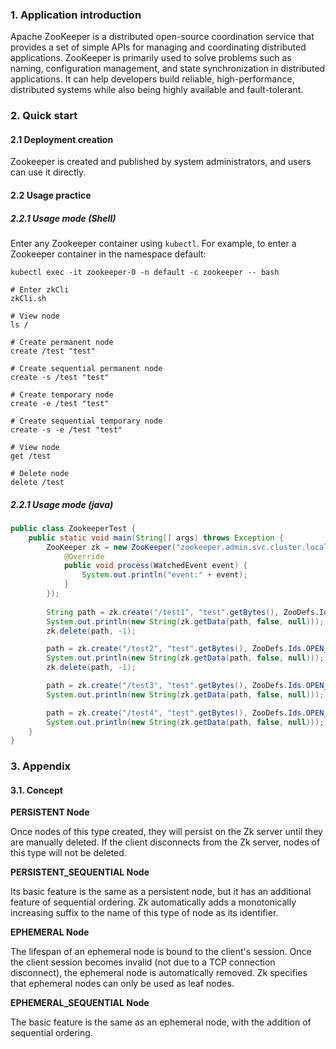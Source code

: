 ### 1. Application introduction

Apache ZooKeeper is a distributed open-source coordination service that provides a set of simple APIs for managing and coordinating distributed applications. ZooKeeper is primarily used to solve problems such as naming, configuration management, and state synchronization in distributed applications. It can help developers build reliable, high-performance, distributed systems while also being highly available and fault-tolerant.

### 2. Quick start

#### 2.1 Deployment creation

Zookeeper is created and published by system administrators, and users can use it directly.

#### 2.2 Usage practice

##### 2.2.1 Usage mode (Shell)

Enter any Zookeeper container using `kubectl`. For example, to enter a Zookeeper container in the namespace default:

```shell
kubectl exec -it zookeeper-0 -n default -c zookeeper -- bash
```

```shell
# Enter zkCli
zkCli.sh

# View node
ls /

# Create permanent node
create /test "test"

# Create sequential permanent node
create -s /test "test"

# Create temporary node
create -e /test "test"

# Create sequential temporary node
create -s -e /test "test"

# View node
get /test

# Delete node
delete /test
```

##### 2.2.1 Usage mode (java)

```java
public class ZookeeperTest {
    public static void main(String[] args) throws Exception {
        ZooKeeper zk = new ZooKeeper("zookeeper.admin.svc.cluster.local:2181", 3000, new Watcher() {
            @Override
            public void process(WatchedEvent event) {
                System.out.println("event:" + event);
            }
        });
        
        String path = zk.create("/test1", "test".getBytes(), ZooDefs.Ids.OPEN_ACL_UNSAFE, CreateMode.PERSISTENT);
        System.out.println(new String(zk.getData(path, false, null)));
        zk.delete(path, -1);

        path = zk.create("/test2", "test".getBytes(), ZooDefs.Ids.OPEN_ACL_UNSAFE, CreateMode.PERSISTENT_SEQUENTIAL);
        System.out.println(new String(zk.getData(path, false, null)));
        zk.delete(path, -1);

        path = zk.create("/test3", "test".getBytes(), ZooDefs.Ids.OPEN_ACL_UNSAFE, CreateMode.EPHEMERAL);
        System.out.println(new String(zk.getData(path, false, null)));

        path = zk.create("/test4", "test".getBytes(), ZooDefs.Ids.OPEN_ACL_UNSAFE, CreateMode.EPHEMERAL_SEQUENTIAL);
        System.out.println(new String(zk.getData(path, false, null)));
    }
}
```

### 3. Appendix

#### 3.1. Concept

**PERSISTENT Node**

Once nodes of this type created, they will persist on the Zk server until they are manually deleted. If the client disconnects from the Zk server, nodes of this type will not be deleted.

**PERSISTENT_SEQUENTIAL Node**

Its basic feature is the same as a persistent node, but it has an additional feature of sequential ordering. Zk automatically adds a monotonically increasing suffix to the name of this type of node as its identifier.

**EPHEMERAL Node**

The lifespan of an ephemeral node is bound to the client's session. Once the client session becomes invalid (not due to a TCP connection disconnect), the ephemeral node is automatically removed. Zk specifies that ephemeral nodes can only be used as leaf nodes.

**EPHEMERAL_SEQUENTIAL Node**

The basic feature is the same as an ephemeral node, with the addition of sequential ordering.
